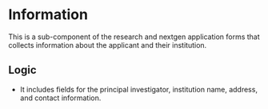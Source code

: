 # Information

This is a sub-component of the research and nextgen application forms that collects information about the applicant and their institution.

## Logic

- It includes fields for the principal investigator, institution name, address, and contact information.
